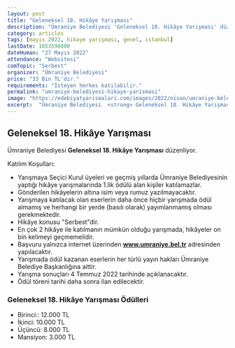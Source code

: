```yaml
---
layout: post
title: "Geleneksel 18. Hikâye Yarışması"
description: "Ümraniye Belediyesi 'Geleneksel 18. Hikâye Yarışması' düzenliyor."
category: articles
tags: [mayıs 2022, hikaye yarışması, genel, istanbul]
lastDate: 1653598800
dateHuman: "27 Mayıs 2022"
attendance: "Websitesi"
comTopic: "Serbest"
organizer: "Ümraniye Belediyesi"
price: "33 Bin TL'dir."
requirements: "İsteyen herkes katılabilir."
permalink: "umraniye-belediyesi-hikaye-yarismasi"
image: "https://edebiyatyarismalari.com/images/2022/nisan/umraniye-belediyesi-hikaye-yarismasi.jpg"
excerpt:  "Ümraniye Belediyesi  <strong> Geleneksel 18. Hikâye Yarışması </strong> düzenliyor."
---
```


## Geleneksel 18. Hikâye Yarışması
Ümraniye Belediyesi **Geleneksel 18. Hikâye Yarışması** düzenliyor.

Katılım Koşulları:
- Yarışmaya Seçici Kurul üyeleri ve geçmiş yıllarda Ümraniye Belediyesinin yaptığı hikâye yarışmalarında 1.lik ödülü alan kişiler katılamazlar.
- Gönderilen hikâyelerin altına isim veya rumuz yazılmayacaktır.
- Yarışmaya katılacak olan eserlerin daha önce hiçbir yarışmada ödül almamış ve herhangi bir yerde (basılı olarak) yayımlanmamış olması gerekmektedir.
- Hikâye konusu "Serbest"dir.
- En çok 2 hikâye ile katılmanın mümkün olduğu yarışmada, hikâyeler on bin kelimeyi geçmemelidir.
- Başvuru yalnızca internet üzerinden **www.umraniye.bel.tr** adresinden yapılacaktır.
- Yarışmada ödül kazanan eserlerin her türlü yayın hakları Ümraniye Belediye Başkanlığına aittir.
- Yarışma sonuçları 4 Temmuz 2022 tarihinde açıklanacaktır.
- Ödül töreni tarihi daha sonra ilan edilecektir. 

### Geleneksel 18. Hikâye Yarışması Ödülleri
- Birinci:: 12.000 TL
- İkinci: 10.000 TL
- Üçüncü: 8.000 TL
- Mansiyon: 3.000 TL
